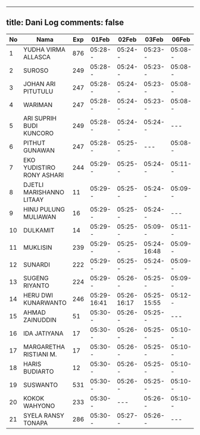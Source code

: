 
---
title: Dani Log
comments: false
---

| No | Nama | Exp | 01Feb | 02Feb | 03Feb | 06Feb | 07Feb | 08Feb | 09Feb | 10Feb | 13Feb | 14Feb | 15Feb | 16Feb | 17Feb | 20Feb | 21Feb | 22Feb |
|-----|-----|-----|-----|-----|-----|-----|-----|-----|-----|-----|-----|-----|-----|-----|-----|-----|-----|-----|
| 1 | YUDHA VIRMA ALLASCA | 876 | 05:28-- | 05:24-- | 05:23-- | 05:08-- | 05:10-- | 05:18-- | 05:00-- | 05:06-- | 05:14-- | 05:18-- | 05:00-- | 05:09-- | 05:16-- | 05:12-- | 05:08-- | 12:36-- |
| 2 | SUROSO | 249 | 05:28-- | 05:24-- | 05:23-- | 05:08-- | 05:10-- | 05:18-- | 05:00-- | --- | --- | 05:18-- | --- | 05:09-- | 05:16-- | --- | --- |
| 3 | JOHAN ARI PITUTULU | 247 | 05:28-- | 05:24-- | 05:23-- | 05:08-- | 05:10-- | 05:18-- | 05:00-- | 05:06-- | 05:14-- | --- | 05:16-- | --- | 05:08-- | --- |
| 4 | WARIMAN | 247 | 05:28-- | 05:24-- | 05:23-- | 05:08-- | 05:11-- | 13:59-- | 05:00-- | 05:06-- | --- | 05:09-- | --- | --- | 05:08-- |
| 5 | ARI SUPRIH BUDI KUNCORO | 249 | 05:28-- | 05:24-- | 05:24-- | --- | 05:11-- | --- | 05:01-- | --- | --- | --- | 05:01-- | --- | --- | --- | 05:09-- | 12:38-- |
| 6 | PITHUT GUNAWAN | 247 | 05:28-- | 05:25-- | --- | 05:08-- | 05:11-- | 05:18-- | 05:01-- | 05:06-- | 05:15-- | 05:01-- | 05:09-- | --- | 05:13-- | 05:09-- | 12:38-- |
| 7 | EKO YUDISTIRO RONY ASHARI | 244 | 05:29-- | 05:25-- | 05:24-- | 05:11-- | 05:19-- | 05:01-- | 05:07-- | 05:15-- | 05:19-- | 05:01-- | --- | --- | 05:13-- | --- | --- |
| 8 | DJETLI MARISHANNO LITAAY | 11 | 05:29-- | 05:25-- | 05:24-- | 05:09-- | --- | 05:19-- | --- | 05:07-- | --- | --- | --- | 05:09-- | 05:17-- | --- | 05:09-- | --- |
| 9 | HINU PULUNG MULIAWAN | 16 | 05:29-- | 05:25-- | 05:24-- | --- | 05:11-- | 05:19-- | 05:01-- | --- | --- | --- | 05:10-- | --- | 05:09-- | --- |
| 10 | DULKAMIT | 14 | 05:29-- | 05:25-- | 05:09-- | 05:11-- | 05:19-- | 05:01-- | --- | --- | --- | 05:01-- | 05:10-- | --- | 05:13-- | --- | --- |
| 11 | MUKLISIN | 239 | 05:29-- | 05:25-- | 05:24-16:48 | 05:09-- | --- | 05:19-- | 05:01-- | 17:18-- | 05:50-- | --- | 05:40-- | 05:10-- | 05:17-- | 05:13-- | 05:09-16:34 | 05:39-- |
| 12 | SUNARDI | 222 | 05:29-- | 05:25-- | 05:24-- | 05:09-- | 05:12-- | 05:19-- | 05:01-- | 05:07-- | 05:15-- | --- | 05:02-- | 05:10-- | 05:13-- | 05:09-- | --- |
| 13 | SUGENG RIYANTO | 224 | 05:29-- | 05:26-- | 05:25-- | 05:09-- | 05:12-- | 05:19-- | 05:02-- | --- | 05:15-- | 05:20-- | 05:02-- | 05:10-- | --- | --- | 12:37-- |
| 14 | HERU DWI KUNARWANTO | 246 | 05:29-16:41 | 05:26-16:17 | 05:25-15:55 | 05:12-- | 05:20-15:42 | 05:02-- | 05:07-16:12 | --- | 05:20-- | --- | 05:10-15:57 | 05:14-- | 05:10-16:34 | --- |
| 15 | AHMAD ZAINUDDIN | 51 | 05:30-- | 05:26-- | 05:25-- | --- | --- | --- | 05:02-- | 05:08-- | 05:16-- | --- | 05:02-- | 05:14-- | 05:10-- | --- |
| 16 | IDA JATIYANA | 17 | 05:30-- | 05:26-- | 05:25-- | 05:10-- | 05:12-- | 05:20-- | 05:02-- | 05:08-- | 05:16-- | 05:02-- | --- | 05:14-- | 05:10-- | 11:52-- |
| 17 | MARGARETHA RISTIANI M. | 17 | 05:30-- | 05:26-- | 05:25-- | 05:10-- | 05:12-- | 05:20-- | --- | --- | --- | 05:20-- | --- | 05:11-- | 05:18-- | --- | --- |
| 18 | HARIS BUDIARTO | 12 | 05:30-- | 05:26-- | 05:25-- | 05:10-- | 15:32-- | 05:20-- | 06:15-- | 05:08-16:01 | 05:16-17:07 | --- | 06:38-- | 07:17-- | 05:18-- | 05:14-- | 05:10-- | 08:15-- |
| 19 | SUSWANTO | 531 | 05:30-- | 05:26-- | 05:25-- | 05:10-- | 05:12-- | 05:20-- | 05:02-- | 05:08-- | 07:25-- | 05:20-- | 05:02-- | 06:49-- | 05:18-- | 07:05-- | --- | 07:06-- |
| 20 | KOKOK WAHYONO | 233 | 05:30-- | --- | 05:26-- | 05:10-- | 05:13-- | 05:20-- | 05:02-- | --- | 05:16-- | --- | --- | 05:11-- | 05:18-- | --- | --- | --- |
| 21 | SYELA RANSY TONAPA | 286 | 05:30-- | 05:27-- | 05:26-- | --- | --- | 05:20-- | 05:03-- | 05:08-- | 05:16-- | 05:21-- | 05:03-- | 05:11-- | 05:19-- | --- | 12:15-- | 06:31-- |
